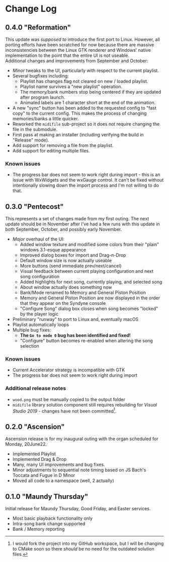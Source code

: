 # Change Log

## 0.4.0 "Reformation"

This update was _supposed to_ introduce the first port to Linux.  However, all
porting efforts have been scratched for now because there are massive
inconsistencies between the Linux GTK renderer and Windows' native
implementation to the point that the entire UI is not useable.  
Additional changes and improvements from September and October:

* _Minor_ tweaks to the UI, particularly with respect to the current playlist.
* Several bugfixes including:
  * Playlist has changes flag not cleared on new / loaded playlist.
  * Playlist name survives a "new playlist" operation.
  * The memory/bank numbers stop being centered if they are updated after
  program launch.
  * Animated labels are 1 character short at the end of the animation.
* A new "sync" button has been added to the requested config to "fast copy" to
the current config.  This makes the process of changing memories/banks a little
quicker.
* Reworked the `midifile` sub-project so it does not require changing the file
in the submodule.
* First pass at making an installer (including verifying the build in "Release"
mode).
* Add support for removing a file from the playlist.
* Add support for editing multiple files.

### Known issues

* The progress bar does not seem to work right during import - this is an issue
with WxWidgets and the wxGauge control.  It can't be fixed without intentionally
slowing down the import process and I'm not willing to do that.

## 0.3.0 "Pentecost"

This represents a set of changes made from my first outing.  The next update
should be in November after I've had a few runs with this update in both
September, October, and possibly early November.

* _Major_ overhaul of the UI:
  * Added window texture and modified some colors from their "plain" windows
    3.1-esque appearance
  * Improved dialog boxes for import and Drag-n-Drop
  * Default window size is now actually useable
  * More buttons (send immediate prev/next/cancel)
  * Visual feedback between current playing configuration and next song
    configuration
  * Added highlights for next song, currently playing, and selected song
  * About window actually does something now
  * Bank/Mode renamed to Memory and General Piston Position
  * Memory and General Piston Position are now displayed in the order that they
    appear on the Syndyne console
  * "Configure Song" dialog box closes when song becomes "locked" by the player
    logic
* Preliminary "runway" to port to Linux and, eventually macOS
* Playlist automatically loops
* Multiple bug fixes:
  * **The `Go to mode 0` bug has been identified and fixed!**
  * "Configure" button becomes re-enabled when altering the song selection

### Known issues

* Current Accelerator strategy is incompatible with GTK
* The progress bar does not seem to work right during import

### Additional release notes

* `wood.png` must be manually copied to the output folder
* `midifile` library solution component still requires rebuilding for _Visual
  Studio 2019_ - changes have not been committed[^1].

[^1]: I would fork the project into my GitHub workspace, but I will be changing
      to CMake soon so there _should_ be no need for the outdated solution files.

## 0.2.0 "Ascension"

Ascension release is for my inaugural outing with the organ scheduled for
Monday, 20June22.

* Implemented Playlist
* Implemented Drag & Drop
* Many, many UI improvements and bug fixes.
* Minor adjustments to sequential note timing based on JS Bach's Toccata and
  Fugue in D Minor
* Moved all code to a namespace (well, 2 actually)

## 0.1.0 "Maundy Thursday"

Initial release for Maundy Thursday, Good Friday, and Easter services.

* Most basic playback functionality only
* Intra-song bank change supported
* Bank / Memory reporting
